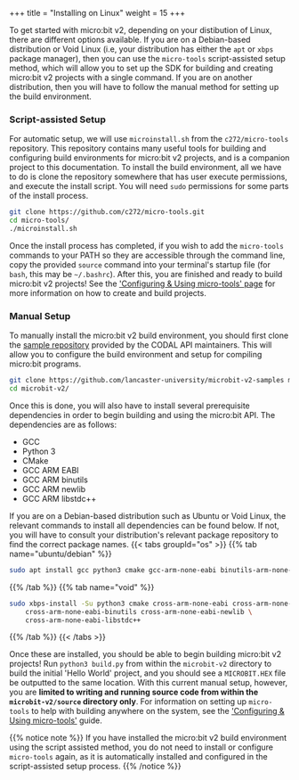 +++
title = "Installing on Linux"
weight = 15
+++

To get started with micro:bit v2, depending on your distibution of Linux, there are different options available. If you are on a Debian-based distribution or Void Linux (i.e, your distribution has either the `apt` or `xbps` package manager), then you can use the `micro-tools` script-assisted setup method, which will allow you to set up the SDK for building and creating micro:bit v2 projects with a single command. If you are on another distribution, then you will have to follow the manual method for setting up the build environment.

### Script-assisted Setup
For automatic setup, we will use `microinstall.sh` from the `c272/micro-tools` repository. This repository contains many useful tools for building and configuring build environments for micro:bit v2 projects, and is a companion project to this documentation. To install the build environment, all we have to do is clone the repository somewhere that has user execute permissions, and execute the install script. You will need `sudo` permissions for some parts of the install process.
```bash
git clone https://github.com/c272/micro-tools.git
cd micro-tools/
./microinstall.sh
```
Once the install process has completed, if you wish to add the `micro-tools` commands to your PATH so they are accessible through the command line, copy the provided `source` command into your terminal's startup file (for `bash`, this may be `~/.bashrc`). After this, you are finished and ready to build micro:bit v2 projects! See the ['Configuring & Using micro-tools' page](/setup/using-micro-tools/) for more information on how to create and build projects.

### Manual Setup
To manually install the micro:bit v2 build environment, you should first clone the [sample repository](https://github.com/lancaster-university/microbit-v2-samples) provided by the CODAL API maintainers. This will allow you to configure the build environment and setup for compiling micro:bit programs.
```bash
git clone https://github.com/lancaster-university/microbit-v2-samples microbit-v2/
cd microbit-v2/
```

Once this is done, you will also have to install several prerequisite dependencies in order to begin building and using the micro:bit API. The dependencies are as follows:
- GCC 
- Python 3
- CMake
- GCC ARM EABI
- GCC ARM binutils
- GCC ARM newlib
- GCC ARM libstdc++

If you are on a Debian-based distribution such as Ubuntu or Void Linux, the relevant commands to install all dependencies can be found below. If not, you will have to consult your distribution's relevant package repository to find the correct package names.
{{< tabs groupId="os" >}}
{{% tab name="ubuntu/debian" %}}
```bash
sudo apt install gcc python3 cmake gcc-arm-none-eabi binutils-arm-none-eabi
```
{{% /tab %}}
{{% tab name="void" %}}
```bash
sudo xbps-install -Su python3 cmake cross-arm-none-eabi cross-arm-none-eabi-gcc \
    cross-arm-none-eabi-binutils cross-arm-none-eabi-newlib \
    cross-arm-none-eabi-libstdc++
```
{{% /tab %}}
{{< /tabs >}}

Once these are installed, you should be able to begin building micro:bit v2 projects! Run `python3 build.py` from within the `microbit-v2` directory to build the initial 'Hello World' project, and you should see a `MICROBIT.HEX` file be outputted to the same location. With this current manual setup, however, you are **limited to writing and running source code from within the `microbit-v2/source` directory only**. For information on setting up `micro-tools` to help with building anywhere on the system, see the ['Configuring & Using micro-tools'](/setup/using-micro-tools/) guide.

{{% notice note %}}
If you have installed the micro:bit v2 build environment using the script assisted method, you do not need to install or configure `micro-tools` again, as it is automatically installed and configured in the script-assisted setup process.
{{% /notice %}}